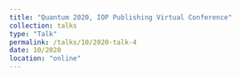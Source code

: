 ```yaml
---
title: "Quantum 2020, IOP Publishing Virtual Conference"
collection: talks
type: "Talk"
permalink: /talks/10/2020-talk-4
date: 10/2020
location: "online"
---
```

